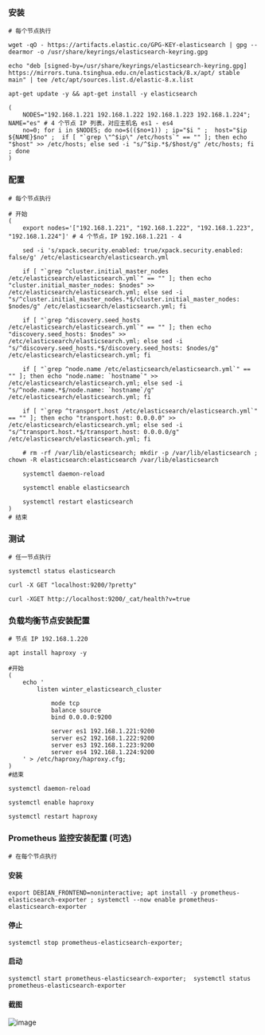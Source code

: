  

### 安装

	# 每个节点执行

	wget -qO - https://artifacts.elastic.co/GPG-KEY-elasticsearch | gpg --dearmor -o /usr/share/keyrings/elasticsearch-keyring.gpg

	echo "deb [signed-by=/usr/share/keyrings/elasticsearch-keyring.gpg] https://mirrors.tuna.tsinghua.edu.cn/elasticstack/8.x/apt/ stable main" | tee /etc/apt/sources.list.d/elastic-8.x.list

	apt-get update -y && apt-get install -y elasticsearch

	(
		NODES="192.168.1.221 192.168.1.222 192.168.1.223 192.168.1.224"; NAME="es" # 4 个节点 IP 列表，对应主机名 es1 - es4
		no=0; for i in $NODES; do no=$(($no+1)) ; ip="$i " ;  host="$ip ${NAME}$no" ;  if [ "`grep \"^$ip\" /etc/hosts`" == "" ]; then echo "$host" >> /etc/hosts; else sed -i "s/^$ip.*$/$host/g" /etc/hosts; fi ; done
	)


### 配置

	# 每个节点执行

	# 开始
	(
		export nodes='["192.168.1.221", "192.168.1.222", "192.168.1.223", "192.168.1.224"]' # 4 个节点，IP 192.168.1.221 - 4

		sed -i 's/xpack.security.enabled: true/xpack.security.enabled: false/g' /etc/elasticsearch/elasticsearch.yml

		if [ "`grep ^cluster.initial_master_nodes /etc/elasticsearch/elasticsearch.yml`" == "" ]; then echo "cluster.initial_master_nodes: $nodes" >> /etc/elasticsearch/elasticsearch.yml; else sed -i "s/^cluster.initial_master_nodes.*$/cluster.initial_master_nodes: $nodes/g" /etc/elasticsearch/elasticsearch.yml; fi

		if [ "`grep ^discovery.seed_hosts /etc/elasticsearch/elasticsearch.yml`" == "" ]; then echo "discovery.seed_hosts: $nodes" >> /etc/elasticsearch/elasticsearch.yml; else sed -i "s/^discovery.seed_hosts.*$/discovery.seed_hosts: $nodes/g" /etc/elasticsearch/elasticsearch.yml; fi

		if [ "`grep ^node.name /etc/elasticsearch/elasticsearch.yml`" == "" ]; then echo "node.name: `hostname`" >> /etc/elasticsearch/elasticsearch.yml; else sed -i "s/^node.name.*$/node.name: `hostname`/g" /etc/elasticsearch/elasticsearch.yml; fi

		if [ "`grep ^transport.host /etc/elasticsearch/elasticsearch.yml`" == "" ]; then echo "transport.host: 0.0.0.0" >> /etc/elasticsearch/elasticsearch.yml; else sed -i "s/^transport.host.*$/transport.host: 0.0.0.0/g" /etc/elasticsearch/elasticsearch.yml; fi

		# rm -rf /var/lib/elasticsearch; mkdir -p /var/lib/elasticsearch ; chown -R elasticsearch:elasticsearch /var/lib/elasticsearch

		systemctl daemon-reload

		systemctl enable elasticsearch

		systemctl restart elasticsearch
	)
	# 结束


### 测试

	# 任一节点执行

	systemctl status elasticsearch

	curl -X GET "localhost:9200/?pretty"

	curl -XGET http://localhost:9200/_cat/health?v=true


### 负载均衡节点安装配置 

	# 节点 IP 192.168.1.220

	apt install haproxy -y

	#开始
	(
		echo '
			listen winter_elasticsearch_cluster

				mode tcp
				balance source
				bind 0.0.0.0:9200
				
				server es1 192.168.1.221:9200
				server es2 192.168.1.222:9200
				server es3 192.168.1.223:9200
				server es4 192.168.1.224:9200
		' > /etc/haproxy/haproxy.cfg;
	)
	#结束

	systemctl daemon-reload

	systemctl enable haproxy

	systemctl restart haproxy


### Prometheus 监控安装配置 (可选)

	# 在每个节点执行


#### 安装

	export DEBIAN_FRONTEND=noninteractive; apt install -y prometheus-elasticsearch-exporter ; systemctl --now enable prometheus-elasticsearch-exporter


#### 停止
	
	systemctl stop prometheus-elasticsearch-exporter;


#### 启动

	systemctl start prometheus-elasticsearch-exporter;  systemctl status prometheus-elasticsearch-exporter


#### 截图

![image](https://github.com/AndyInAi/Winter/blob/main/img/p8s/p8s-4.png)


